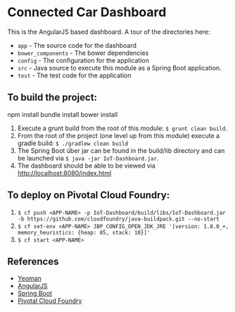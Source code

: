 # Connected Car Dashboard
This is the AngularJS based dashboard.  A tour of the directories here:

 * `app` - The source code for the dashboard
 * `bower_components` - The bower dependencies
 * `config` - The configuration for the application
 * `src` - Java source to execute this module as a Spring Boot application.
 * `test` - The test code for the application

## To build the project:
npm install
bundle install
bower install

1. Execute a grunt build from the root of this module: `$ grunt clean build`.
2. From the root of the project (one level up from this module) execute a gradle build:
    `$ ./gradlew clean build`
3. The Spring Boot über jar can be found in the build/lib directory and can be launched
via `$ java -jar IoT-Dashboard.jar`.
4. The dashboard should be able to be viewed via [http://localhost:8080/index.html](http://localhost:8080/index.html)


## To deploy on Pivotal Cloud Foundry:

1. `$ cf push <APP-NAME> -p IoT-Dashboard/build/libs/IoT-Dashboard.jar -b https://github.com/cloudfoundry/java-buildpack.git --no-start`
2. `$ cf set-env <APP-NAME> JBP_CONFIG_OPEN_JDK_JRE '[version: 1.8.0_+, memory_heuristics: {heap: 85, stack: 10}]'`
3. `$ cf start <APP-NAME>`

## References
* [Yeoman](http://yeoman.io/)
* [AngularJS](https://angularjs.org/)
* [Spring Boot](https://spring.io/projects/spring-boot)
* [Pivotal Cloud Foundry](http://pivotal.io/platform-as-a-service/pivotal-cloud-foundry)
